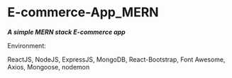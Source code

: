 # E-commerce-App_MERN

***A simple MERN stack E-commerce app***

Environment:

ReactJS, NodeJS, ExpressJS, MongoDB, React-Bootstrap, Font Awesome, Axios, Mongoose, nodemon
